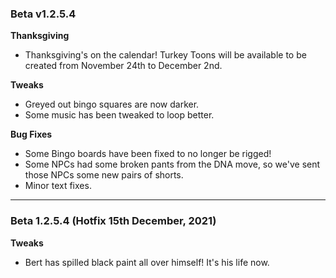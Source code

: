 ### Beta v1.2.5.4
 
**Thanksgiving**
- Thanksgiving's on the calendar! Turkey Toons will be available to be created from November 24th to December 2nd.
 
**Tweaks**
- Greyed out bingo squares are now darker.
- Some music has been tweaked to loop better.
 
**Bug Fixes**
- Some Bingo boards have been fixed to no longer be rigged!
- Some NPCs had some broken pants from the DNA move, so we've sent those NPCs some new pairs of shorts.
- Minor text fixes.

-----

### Beta 1.2.5.4 (Hotfix 15th December, 2021)

**Tweaks**

- Bert has spilled black paint all over himself! It's his life now. <!--- Embrace the darkness. -Paletti --->